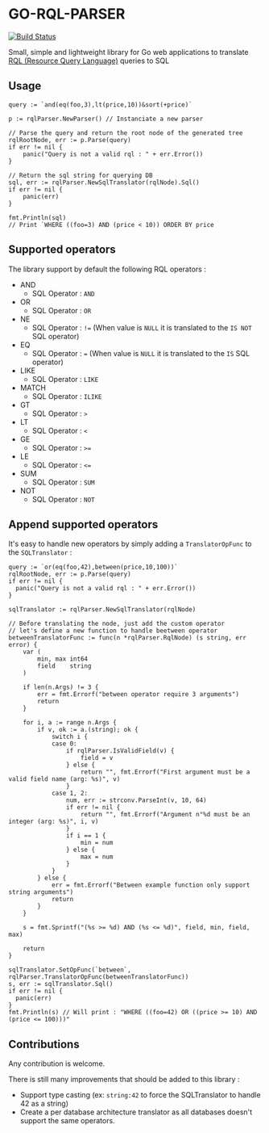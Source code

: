 # GO-RQL-PARSER
[![Build Status](https://travis-ci.org/tbaud0n/go-rql-parser.svg?branch=master)](https://travis-ci.org/tbaud0n/go-rql-parser)

Small, simple and lightweight library for Go web applications to translate [RQL (Resource Query Language)](http://www.persvr.org/rql/) queries to SQL

## Usage

    query := `and(eq(foo,3),lt(price,10))&sort(+price)`
    
    p := rqlParser.NewParser() // Instanciate a new parser

    // Parse the query and return the root node of the generated tree
	rqlRootNode, err := p.Parse(query) 
	if err != nil {
		panic("Query is not a valid rql : " + err.Error())
	}
	
	// Return the sql string for querying DB
	sql, err := rqlParser.NewSqlTranslator(rqlNode).Sql()
	if err != nil {
		panic(err)
	}
	
	fmt.Println(sql) 
	// Print `WHERE ((foo=3) AND (price < 10)) ORDER BY price

## Supported operators
The library support by default the following RQL operators :
 
 - AND
   - SQL Operator : `AND`
 - OR
   - SQL Operator : `OR` 
 - NE 
	 - SQL Operator : `!=` (When value is `NULL` it is translated to the `IS NOT` SQL operator)
 - EQ
	 - SQL Operator : `=` (When value is `NULL` it is translated to the `IS` SQL operator)
 - LIKE
	 - SQL Operator : `LIKE`
 - MATCH
	- SQL Operator : `ILIKE`
 - GT 
	- SQL Operator : `>`
 - LT
 	- SQL Operator : `<`
 - GE
 	- SQL Operator : `>=`
 - LE
 	- SQL Operator : `<=`
 - SUM
 	- SQL Operator : `SUM`
 - NOT
 	- SQL Operator : `NOT`

## Append supported operators
It's easy to handle new operators by simply adding a `TranslatorOpFunc` to the `SQLTranslator` :
    
    query := `or(eq(foo,42),between(price,10,100))`
    rqlRootNode, err := p.Parse(query) 
    if err != nil { 
      panic("Query is not a valid rql : " + err.Error()) 
    }

    sqlTranslator := rqlParser.NewSqlTranslator(rqlNode)
    
    // Before translating the node, just add the custom operator
    // let's define a new function to handle beetween operator
	betweenTranslatorFunc := func(n *rqlParser.RqlNode) (s string, err error) {
		var (
			min, max int64
			field    string
		)

		if len(n.Args) != 3 {
			err = fmt.Errorf("between operator require 3 arguments")
			return
		}

		for i, a := range n.Args {
			if v, ok := a.(string); ok {
				switch i {
				case 0:
					if rqlParser.IsValidField(v) {
						field = v
					} else {
						return "", fmt.Errorf("First argument must be a valid field name (arg: %s)", v)
					}
				case 1, 2:
					num, err := strconv.ParseInt(v, 10, 64)
					if err != nil {
						return "", fmt.Errorf("Argument n°%d must be an integer (arg: %s)", i, v)
					}
					if i == 1 {
						min = num
					} else {
						max = num
					}
				}
			} else {
				err = fmt.Errorf("Between example function only support string arguments")
				return
			}
		}

		s = fmt.Sprintf("(%s >= %d) AND (%s <= %d)", field, min, field, max)

		return
	}
    
    sqlTranslator.SetOpFunc(`between`, rqlParser.TranslatorOpFunc(betweenTranslatorFunc))
    s, err := sqlTranslator.Sql() 
    if err != nil { 
      panic(err) 
    }
    fmt.Println(s) // Will print : "WHERE ((foo=42) OR ((price >= 10) AND (price <= 100)))"

## Contributions

Any contribution is welcome. 

There is still many improvements that should be added to this library :
- Support type casting (ex: `string:42` to force the SQLTranslator to handle 42 as a string)
- Create a per database architecture translator as all databases doesn't support the same operators.

